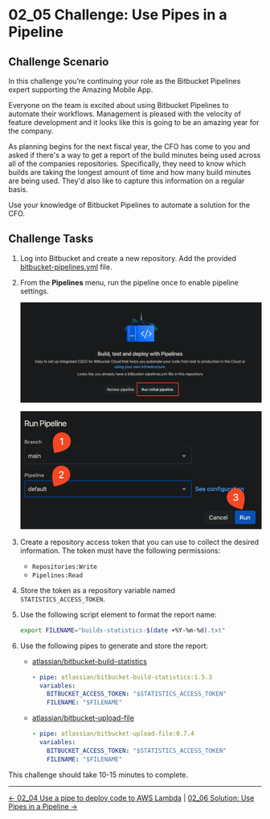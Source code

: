 # 02_05 Challenge: Use Pipes in a Pipeline

## Challenge Scenario

In this challenge you’re continuing your role as the Bitbucket Pipelines expert supporting the Amazing Mobile App.

Everyone on the team is excited about using Bitbucket Pipelines to automate their workflows. Management is pleased with the velocity of feature development and it looks like this is going to be an amazing year for the company.

As planning begins for the next fiscal year, the CFO has come to you and asked if there's a way to get a report of the build minutes being used across all of the companies repositories.  Specifically, they need to know which builds are taking the longest amount of time and how many build minutes are being used.  They'd also like to capture this information on a regular basis.

Use your knowledge of Bitbucket Pipelines to automate a solution for the CFO.

## Challenge Tasks

1. Log into Bitbucket and create a new repository.  Add the provided [bitbucket-pipelines.yml](./bitbucket-pipelines.yml) file.
1. From the **Pipelines** menu, run the pipeline once to enable pipeline settings.

    ![Run initial pipeline, step 1](./images/SCR-20250103-trnw-run-initial-pipeline-1.png)

    ![Run initial pipeline, step 1](./images/SCR-20250103-trwv-run-initial-pipeline-2.png)

1. Create a repository access token that you can use to collect the desired information.  The token must have the following permissions:

    - `Repositories:Write`
    - `Pipelines:Read`

1. Store the token as a repository variable named `STATISTICS_ACCESS_TOKEN`.
1. Use the following script element to format the report name:

    ```bash
    export FILENAME="builds-statistics-$(date +%Y-%m-%d).txt"
    ```

1. Use the following pipes to generate and store the report:

    - [atlassian/bitbucket-build-statistics](https://bitbucket.org/atlassian/bitbucket-build-statistics/src/master/)

        ```yaml
        - pipe: atlassian/bitbucket-build-statistics:1.5.3
          variables:
            BITBUCKET_ACCESS_TOKEN: "$STATISTICS_ACCESS_TOKEN"
            FILENAME: "$FILENAME"
        ```

    - [atlassian/bitbucket-upload-file](https://bitbucket.org/atlassian/bitbucket-upload-file/src/master/)

        ```yaml
        - pipe: atlassian/bitbucket-upload-file:0.7.4
          variables:
            BITBUCKET_ACCESS_TOKEN: "$STATISTICS_ACCESS_TOKEN"
            FILENAME: "$FILENAME"
        ```

This challenge should take 10-15 minutes to complete.

<!-- FooterStart -->
---
[← 02_04 Use a pipe to deploy code to AWS Lambda](../02_04_use_a_pipe_to_deploy_code_to_aws_lambda/README.md) | [02_06 Solution: Use Pipes in a Pipeline →](../02_06_solution_use_pipes_in_a_pipeline/README.md)
<!-- FooterEnd -->
